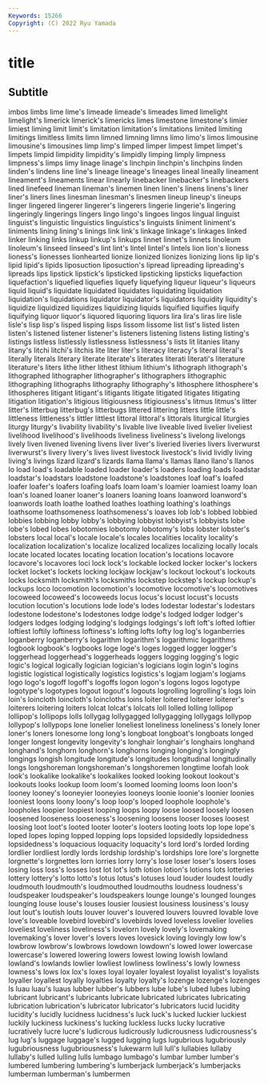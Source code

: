 ```yaml
---
Keywords: 15266
Copyright: (C) 2022 Ryu Yamada
---
```



# title

## Subtitle
imbos limbs lime lime's limeade limeade's limeades limed
limelight limelight's limerick limerick's limericks limes limestone limestone's limier limiest
liming limit limit's limitation limitation's limitations limited limiting limitings limitless
limits limn limned limning limns limo limo's limos limousine limousine's
limousines limp limp's limped limper limpest limpet limpet's limpets limpid
limpidity limpidity's limpidly limping limply limpness limpness's limps limy linage
linage's linchpin linchpin's linchpins linden linden's lindens line line's lineage
lineage's lineages lineal lineally lineament lineament's lineaments linear linearly linebacker
linebacker's linebackers lined linefeed lineman lineman's linemen linen linen's linens
linens's liner liner's liners lines linesman linesman's linesmen lineup lineup's
lineups linger lingered lingerer lingerer's lingerers lingerie lingerie's lingering lingeringly
lingerings lingers lingo lingo's lingoes lingos lingual linguist linguist's linguistic
linguistics linguistics's linguists liniment liniment's liniments lining lining's linings link
link's linkage linkage's linkages linked linker linking links linkup linkup's
linkups linnet linnet's linnets linoleum linoleum's linseed linseed's lint lint's
lintel lintel's lintels lion lion's lioness lioness's lionesses lionhearted lionize
lionized lionizes lionizing lions lip lip's lipid lipid's lipids liposuction
liposuction's lipread lipreading lipreading's lipreads lips lipstick lipstick's lipsticked lipsticking
lipsticks liquefaction liquefaction's liquefied liquefies liquefy liquefying liqueur liqueur's liqueurs
liquid liquid's liquidate liquidated liquidates liquidating liquidation liquidation's liquidations liquidator
liquidator's liquidators liquidity liquidity's liquidize liquidized liquidizes liquidizing liquids liquified
liquifies liquify liquifying liquor liquor's liquored liquoring liquors lira lira's
liras lire lisle lisle's lisp lisp's lisped lisping lisps lissom
lissome list list's listed listen listen's listened listener listener's listeners
listening listens listing listing's listings listless listlessly listlessness listlessness's lists
lit litanies litany litany's litchi litchi's litchis lite liter liter's
literacy literacy's literal literal's literally literals literary literate literate's literates
literati literati's literature literature's liters lithe lither lithest lithium lithium's
lithograph lithograph's lithographed lithographer lithographer's lithographers lithographic lithographing lithographs lithography
lithography's lithosphere lithosphere's lithospheres litigant litigant's litigants litigate litigated litigates
litigating litigation litigation's litigious litigiousness litigiousness's litmus litmus's litter litter's
litterbug litterbug's litterbugs littered littering litters little little's littleness littleness's
littler littlest littoral littoral's littorals liturgical liturgies liturgy liturgy's livability
livability's livable live liveable lived livelier liveliest livelihood livelihood's livelihoods
liveliness liveliness's livelong livelongs lively liven livened livening livens liver
liver's liveried liveries livers liverwurst liverwurst's livery livery's lives livest
livestock livestock's livid lividly living living's livings lizard lizard's lizards
llama llama's llamas llano llano's llanos lo load load's loadable
loaded loader loader's loaders loading loads loadstar loadstar's loadstars loadstone
loadstone's loadstones loaf loaf's loafed loafer loafer's loafers loafing loafs
loam loam's loamier loamiest loamy loan loan's loaned loaner loaner's
loaners loaning loans loanword loanword's loanwords loath loathe loathed loathes
loathing loathing's loathings loathsome loathsomeness loathsomeness's loaves lob lob's lobbed
lobbied lobbies lobbing lobby lobby's lobbying lobbyist lobbyist's lobbyists lobe
lobe's lobed lobes lobotomies lobotomy lobotomy's lobs lobster lobster's lobsters
local local's locale locale's locales localities locality locality's localization localization's
localize localized localizes localizing locally locals locate located locates locating
location location's locations locavore locavore's locavores loci lock lock's lockable
locked locker locker's lockers locket locket's lockets locking lockjaw lockjaw's
lockout lockout's lockouts locks locksmith locksmith's locksmiths lockstep lockstep's lockup
lockup's lockups loco locomotion locomotion's locomotive locomotive's locomotives locoweed locoweed's
locoweeds locus locus's locust locust's locusts locution locution's locutions lode
lode's lodes lodestar lodestar's lodestars lodestone lodestone's lodestones lodge lodge's
lodged lodger lodger's lodgers lodges lodging lodging's lodgings lodgings's loft
loft's lofted loftier loftiest loftily loftiness loftiness's lofting lofts lofty
log log's loganberries loganberry loganberry's logarithm logarithm's logarithmic logarithms logbook
logbook's logbooks loge loge's loges logged logger logger's loggerhead loggerhead's
loggerheads loggers logging logging's logic logic's logical logically logician logician's
logicians login login's logins logistic logistical logistically logistics logistics's logjam
logjam's logjams logo logo's logoff logoff's logoffs logon logon's logons
logos logotype logotype's logotypes logout logout's logouts logrolling logrolling's logs
loin loin's loincloth loincloth's loincloths loins loiter loitered loiterer loiterer's
loiterers loitering loiters lolcat lolcat's lolcats loll lolled lolling lollipop
lollipop's lollipops lolls lollygag lollygagged lollygagging lollygags lollypop lollypop's lollypops
lone lonelier loneliest loneliness loneliness's lonely loner loner's loners lonesome
long long's longboat longboat's longboats longed longer longest longevity longevity's
longhair longhair's longhairs longhand longhand's longhorn longhorn's longhorns longing longing's
longingly longings longish longitude longitude's longitudes longitudinal longitudinally longs longshoreman
longshoreman's longshoremen longtime loofah look look's lookalike lookalike's lookalikes looked
looking lookout lookout's lookouts looks lookup loom loom's loomed looming
looms loon loon's looney looney's looneyier looneyies looneys loonie loonie's
loonier loonies looniest loons loony loony's loop loop's looped loophole
loophole's loopholes loopier loopiest looping loops loopy loose loosed loosely
loosen loosened looseness looseness's loosening loosens looser looses loosest loosing
loot loot's looted looter looter's looters looting loots lop lope
lope's loped lopes loping lopped lopping lops lopsided lopsidedly lopsidedness
lopsidedness's loquacious loquacity loquacity's lord lord's lorded lording lordlier lordliest
lordly lords lordship lordship's lordships lore lore's lorgnette lorgnette's lorgnettes
lorn lorries lorry lorry's lose loser loser's losers loses losing
loss loss's losses lost lot lot's loth lotion lotion's lotions
lots lotteries lottery lottery's lotto lotto's lotus lotus's lotuses loud
louder loudest loudly loudmouth loudmouth's loudmouthed loudmouths loudness loudness's loudspeaker
loudspeaker's loudspeakers lounge lounge's lounged lounges lounging louse louse's louses
lousier lousiest lousiness lousiness's lousy lout lout's loutish louts louver
louver's louvered louvers louvred lovable love love's loveable lovebird lovebird's
lovebirds loved loveless lovelier lovelies loveliest loveliness loveliness's lovelorn lovely
lovely's lovemaking lovemaking's lover lover's lovers loves lovesick loving lovingly
low low's lowbrow lowbrow's lowbrows lowdown lowdown's lowed lower lowercase
lowercase's lowered lowering lowers lowest lowing lowish lowland lowland's lowlands
lowlier lowliest lowliness lowliness's lowly lowness lowness's lows lox lox's
loxes loyal loyaler loyalest loyalist loyalist's loyalists loyaller loyallest loyally
loyalties loyalty loyalty's lozenge lozenge's lozenges ls luau luau's luaus
lubber lubber's lubbers lube lube's lubed lubes lubing lubricant lubricant's
lubricants lubricate lubricated lubricates lubricating lubrication lubrication's lubricator lubricator's lubricators
lucid lucidity lucidity's lucidly lucidness lucidness's luck luck's lucked luckier
luckiest luckily luckiness luckiness's lucking luckless lucks lucky lucrative lucratively
lucre lucre's ludicrous ludicrously ludicrousness ludicrousness's lug lug's luggage luggage's
lugged lugging lugs lugubrious lugubriously lugubriousness lugubriousness's lukewarm lull lull's
lullabies lullaby lullaby's lulled lulling lulls lumbago lumbago's lumbar lumber
lumber's lumbered lumbering lumbering's lumberjack lumberjack's lumberjacks lumberman lumberman's lumbermen

